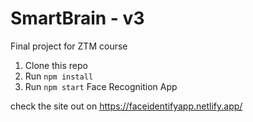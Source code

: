 # SmartBrain - v3
Final project for ZTM course


1. Clone this repo
2. Run `npm install`
3. Run `npm start`
Face Recognition App


check the site out on https://faceidentifyapp.netlify.app/
